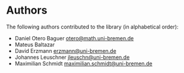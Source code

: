# Authors
The following authors contributed to the library (in alphabetical order):

 * Daniel Otero Baguer <otero@math.uni-bremen.de>
 * Mateus Baltazar
 * David Erzmann <erzmann@uni-bremen.de>
 * Johannes Leuschner <jleuschn@uni-bremen.de>
 * Maximilian Schmidt <maximilian.schmidt@uni-bremen.de>
